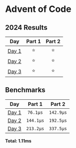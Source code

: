 # Advent of Code

<!--- advent_readme_stars table --->
## 2024 Results

| Day | Part 1 | Part 2 |
| :---: | :---: | :---: |
| [Day 1](https://adventofcode.com/2024/day/1) | ⭐ | ⭐ |
| [Day 2](https://adventofcode.com/2024/day/2) | ⭐ | ⭐ |
| [Day 3](https://adventofcode.com/2024/day/3) | ⭐ | ⭐ |
<!--- advent_readme_stars table --->

<!--- benchmarking table --->
## Benchmarks

| Day | Part 1 | Part 2 |
| :---: | :---: | :---:  |
| [Day 1](./src/bin/01.rs) | `76.1µs` | `142.9µs` |
| [Day 2](./src/bin/02.rs) | `144.1µs` | `192.5µs` |
| [Day 3](./src/bin/03.rs) | `213.2µs` | `337.5µs` |

**Total: 1.11ms**
<!--- benchmarking table --->
